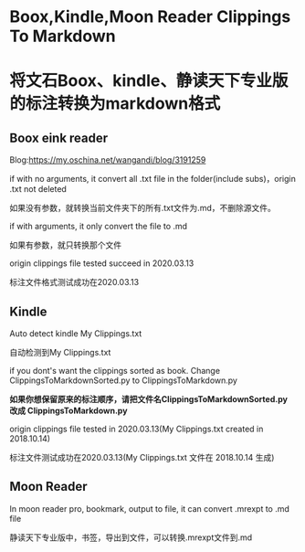 # Boox,Kindle,Moon Reader Clippings To Markdown

# 将文石Boox、kindle、静读天下专业版的标注转换为markdown格式

## Boox eink reader

Blog:https://my.oschina.net/wangandi/blog/3191259

if with no arguments, it convert all .txt file in the folder(include subs)，origin .txt not deleted

如果没有参数，就转换当前文件夹下的所有.txt文件为.md，不删除源文件。

if with arguments, it only convert the file to .md

如果有参数，就只转换那个文件

origin clippings file tested succeed in 2020.03.13

标注文件格式测试成功在2020.03.13

## Kindle

Auto detect kindle My Clippings.txt

自动检测到My Clippings.txt

if you dont's want the clippings sorted as book. Change ClippingsToMarkdownSorted.py to ClippingsToMarkdown.py

**如果你想保留原来的标注顺序，请把文件名ClippingsToMarkdownSorted.py 改成 ClippingsToMarkdown.py**

origin clippings file tested in 2020.03.13(My Clippings.txt created in 2018.10.14)

标注文件测试成功在2020.03.13(My Clippings.txt 文件在 2018.10.14 生成)

## Moon Reader

In moon reader pro, bookmark, output to file, it can convert .mrexpt to .md file

静读天下专业版中，书签，导出到文件，可以转换.mrexpt文件到.md